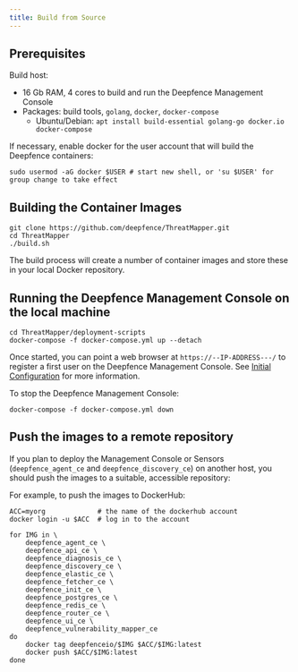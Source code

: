 ```yaml
---
title: Build from Source
---
```


## Prerequisites

Build host:
 * 16 Gb RAM, 4 cores to build and run the Deepfence Management Console
 * Packages: build tools, `golang`, `docker`, `docker-compose`
   * Ubuntu/Debian: `apt install build-essential golang-go docker.io docker-compose`

If necessary, enable docker for the user account that will build the Deepfence containers:

```shell script
sudo usermod -aG docker $USER # start new shell, or 'su $USER' for group change to take effect
```

## Building the Container Images

```shell script
git clone https://github.com/deepfence/ThreatMapper.git
cd ThreatMapper
./build.sh
```

The build process will create a number of container images and store these in your local Docker repository.

## Running the Deepfence Management Console on the local machine

```shell script
cd ThreatMapper/deployment-scripts
docker-compose -f docker-compose.yml up --detach
```

Once started, you can point a web browser at `https://--IP-ADDRESS---/` to register a first user on the Deepfence Management Console.  See [Initial Configuration](Console-Initial-Configuration) for more information.

To stop the Deepfence Management Console:

```shell script
docker-compose -f docker-compose.yml down
```

## Push the images to a remote repository

If you plan to deploy the Management Console or Sensors (`deepfence_agent_ce` and `deepfence_discovery_ce`) on another host, you should push the images to a suitable, accessible repository:

For example, to push the images to DockerHub:

```shell script
ACC=myorg             # the name of the dockerhub account 
docker login -u $ACC  # log in to the account
    
for IMG in \
    deepfence_agent_ce \
    deepfence_api_ce \
    deepfence_diagnosis_ce \
    deepfence_discovery_ce \
    deepfence_elastic_ce \
    deepfence_fetcher_ce \
    deepfence_init_ce \
    deepfence_postgres_ce \
    deepfence_redis_ce \
    deepfence_router_ce \
    deepfence_ui_ce \
    deepfence_vulnerability_mapper_ce
do
    docker tag deepfenceio/$IMG $ACC/$IMG:latest
    docker push $ACC/$IMG:latest
done
```
